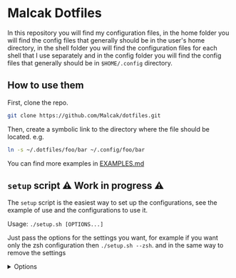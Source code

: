 # Malcak Dotfiles

In this repository you will find my configuration files, in the home folder you will find the config files that generally should be in the user's home directory, in the shell folder you will find the configuration files for each shell that I use separately and in the config folder you will find the config files that generally should be in `$HOME/.config` directory.

## How to use them

First, clone the repo.

```sh
git clone https://github.com/Malcak/dotfiles.git
```

Then, create a symbolic link to the directory where the file should be located. e.g. 
```sh
ln -s ~/.dotfiles/foo/bar ~/.config/foo/bar
```
You can find more examples in [EXAMPLES.md](./EXAMPLES.md)

## `setup` script ⚠️ Work in progress ⚠️

The `setup` script is the easiest way to set up the configurations, see the example of use and the configurations to use it.

Usage: `./setup.sh [OPTIONS...]`

Just pass the options for the settings you want, for example if you want only the zsh configuration then `./setup.sh --zsh`. and in the same way to remove the settings

<details> <summary> Options </summary>

```
  -i, --interactive, --interactive-mode
 Run this script in interactive mode

  -d, --dry, --dry-mode
 No real action will be performed. Recommended with debug mode.

  -f, --hard, --hard-mode 
 Removes previous configurations when setting up new ones, and does not make a backup. 

  -D --debug, --debug-mode
 Display debug messages
 
  -g, --git, --git-config
 Set the git configurations.

  -z, --zsh
 Set the ZSH configurations.

  -r, --remove, -u, --uninstall 
 Removes all selected and installed configurations. 
```

</details>